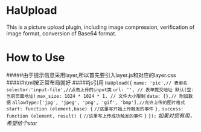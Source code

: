 # HaUpload
This is a picture upload plugin, including image compression, verification of image format, conversion of Base64 format.
# How to Use
#####由于提示信息采用layer,所以首先要引入layer.js和对应的layer.css
#####html按正常布局就好
#####js引用
`HaUpload({`
	`name: 'pic',// 表单名`
	`selector:'input-file',//点击上传的input类`
	`url: '', // 表单提交地址 默认(空: 当前页面地址)`
	`max_size: 1024 * 1024 * 1, // 文件大小限制`
	`data: {},// 附加数据`
	`allowType:['jpg', 'jpeg', 'png', 'gif', 'bmp'],//允许上传的图片格式`
	`start: function (element,base) {`
		`//这里写开始上传触发的事件`
	`},`
	`success: function (element, result) {`
		`//这里写上传成功触发的事件`
	`}`
`});`
*如果对您有用，希望给个star*

